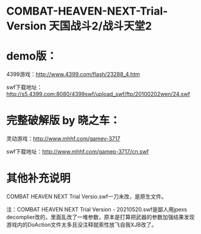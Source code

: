 # COMBAT-HEAVEN-NEXT-Trial-Version 天国战斗2/战斗天堂2

# demo版：
4399游戏：http://www.4399.com/flash/23288_4.htm

swf下载地址：http://s5.4399.com:8080/4399swf/upload_swf/ftp/20100202wen/24.swf

# 完整破解版 by 晓之车：
灵动游戏：http://www.mhhf.com/gamev-3717

swf下载地址：http://www.mhhf.com/gamep-3717/cn.swf

# 其他补充说明 

COMBAT HEAVEN NEXT Trial Versio.swf一刀未改，是原生文件。

注：COMBAT HEAVEN NEXT Trial Version - 20210520.swf是鄙人用jpexs decomplier改的，里面乱改了一堆参数，原本是打算把武器的参数加强结果发现游戏内的DoAction文件太多且没注释就索性放飞自我XJB改了。
